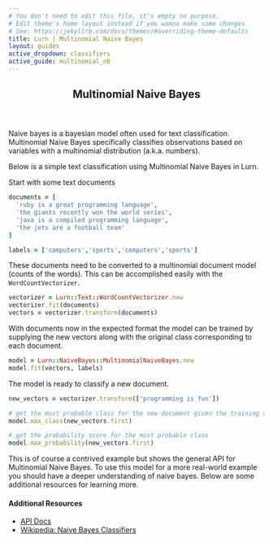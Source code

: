 ```yaml
---
# You don't need to edit this file, it's empty on purpose.
# Edit theme's home layout instead if you wanna make some changes
# See: https://jekyllrb.com/docs/themes/#overriding-theme-defaults
title: Lurn | Multinomial Naive Bayes
layout: guides
active_dropdown: classifiers
active_guide: multinomial_nb
---
```


<header>
  <h2>Multinomial Naive Bayes</h2>
</header>
Naive bayes is a bayesian model often used for text classification. Multinomial Naive Bayes specifically classifies observations based on variables with a multinomial distribution (a.k.a. numbers).

Below is a simple text classification using Multinomial Naive Bayes in Lurn.

Start with some text documents

  ```ruby
  documents = [
    'ruby is a great programming language',
    'the giants recently won the world series',
    'java is a compiled programming language',
    'the jets are a football team'
  ]

  labels = ['computers','sports','computers','sports']
  ```

These documents need to be converted to a multinomial document model (counts of the words). This can be accomplished easily with the
`WordCountVectorizer`.
```ruby
vectorizer = Lurn::Text::WordCountVectorizer.new
vectorizer.fit(documents)
vectors = vectorizer.transform(documents)
```

With documents now in the expected format the model can be trained by supplying the new vectors along with the original class corresponding
to each document.

```ruby
model = Lurn::NaiveBayes::MultinomialNaiveBayes.new
model.fit(vectors, labels)
```

The model is ready to classify a new document.

```ruby
new_vectors = vectorizer.transform(['programming is fun'])

# get the most probable class for the new document given the training data
model.max_class(new_vectors.first)

# get the probability score for the most probable class
model.max_probability(new_vectors.first)
```
This is of course a contrived example but shows the general API for Multinomial Naive Bayes. To use this model for a more real-world example you
should have a deeper understanding of naive bayes. Below are some additional resources for learning more.

#### Additional Resources
- [API Docs](/docs/Lurn/NaiveBayes/MultinomialNaiveBayes.html)
- [Wikipedia: Naive Bayes Classifiers](https://en.wikipedia.org/wiki/Naive_Bayes_classifier)